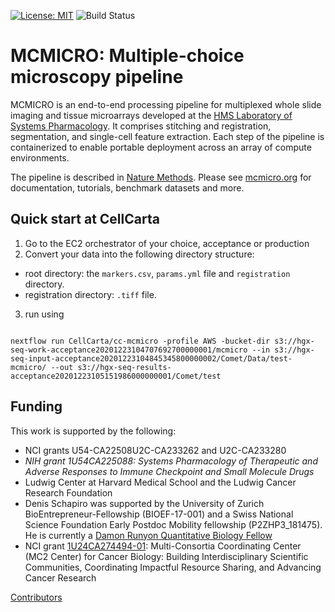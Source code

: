 [![License: MIT](https://img.shields.io/badge/License-MIT-yellow.svg)](https://opensource.org/licenses/MIT) ![Build Status](https://github.com/labsyspharm/mcmicro/actions/workflows/ci.yml/badge.svg)

# MCMICRO: Multiple-choice microscopy pipeline

MCMICRO is an end-to-end processing pipeline for multiplexed whole slide imaging and tissue microarrays developed at the [HMS Laboratory of Systems Pharmacology](https://hits.harvard.edu/the-program/laboratory-of-systems-pharmacology/about/). It comprises stitching and registration, segmentation, and single-cell feature extraction. Each step of the pipeline is containerized to enable portable deployment across an array of compute environments.

The pipeline is described in [Nature Methods](https://www.nature.com/articles/s41592-021-01308-y). Please see [mcmicro.org](https://mcmicro.org/) for documentation, tutorials, benchmark datasets and more.

## Quick start at CellCarta

1. Go to the EC2 orchestrator of your choice, acceptance or production
2. Convert your data into the following directory structure:
- root directory: the `markers.csv`, `params.yml` file and `registration` directory.
- registration directory: `.tiff` file.
3. run using
  ```shell

  nextflow run CellCarta/cc-mcmicro -profile AWS -bucket-dir s3://hgx-seq-work-acceptance20201223104707692700000001/mcmicro --in s3://hgx-seq-input-acceptance20201223104845345800000002/Comet/Data/test-mcmicro/ --out s3://hgx-seq-results-acceptance20201223105151986000000001/Comet/test
  ```

   



## Funding

This work is supported by the following:

* NCI grants U54-CA22508U2C-CA233262 and U2C-CA233280
* *NIH grant 1U54CA225088: Systems Pharmacology of Therapeutic and Adverse Responses to Immune Checkpoint and Small Molecule Drugs* 
* Ludwig Center at Harvard Medical School and the Ludwig Cancer Research Foundation
* Denis Schapiro was supported by the University of Zurich BioEntrepreneur-Fellowship (BIOEF-17-001) and a Swiss National Science Foundation Early Postdoc Mobility fellowship (P2ZHP3_181475). He is currently a [Damon Runyon Quantitative Biology Fellow](https://www.damonrunyon.org/news/entries/5551/Damon%20Runyon%20Cancer%20Research%20Foundation%20awards%20new%20Quantitative%20Biology%20Fellowships)
* NCI grant [1U24CA274494-01](https://reporter.nih.gov/project-details/10525124): Multi-Consortia Coordinating Center (MC2 Center) for Cancer Biology: Building Interdisciplinary Scientific Communities, Coordinating Impactful Resource Sharing, and Advancing Cancer Research

[Contributors](https://mcmicro.org/community/)
